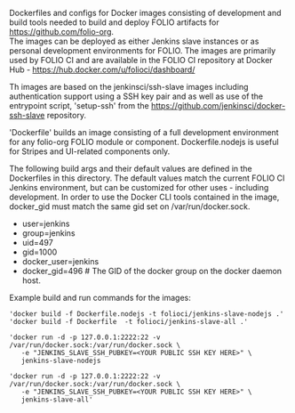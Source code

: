 
Dockerfiles and configs for Docker images consisting of development and build 
tools needed to build and deploy FOLIO artifacts for https://github.com/folio-org.  
The images can be deployed as either Jenkins slave instances or as personal development 
environments for FOLIO.  The images are primarily used by FOLIO CI and are available
in the FOLIO CI repository at Docker Hub - https://hub.docker.com/u/folioci/dashboard/

Th images are based on the jenkinsci/ssh-slave images including authentication support
using a SSH key pair and as well as use of the entrypoint script, 'setup-ssh' from the 
https://github.com/jenkinsci/docker-ssh-slave repository.

'Dockerfile' builds an image consisting of a full development environment for any
folio-org FOLIO module or component.  Dockerfile.nodejs is useful for Stripes and
UI-related components only.  

The following build args and their default values are defined in the Dockerfiles
in this directory.  The default values match the current FOLIO CI Jenkins environment,
but can be customized for other uses - including development. In order to use the
Docker CLI tools contained in the image, docker_gid must match the same gid set on
/var/run/docker.sock.


 * user=jenkins
 * group=jenkins
 * uid=497
 * gid=1000
 * docker_user=jenkins
 * docker_gid=496  # The GID of the docker group on the docker daemon host.

Example build and run commands for the images:

```
'docker build -f Dockerfile.nodejs -t folioci/jenkins-slave-nodejs .'
'docker build -f Dockerfile  -t folioci/jenkins-slave-all .'

'docker run -d -p 127.0.0.1:2222:22 -v /var/run/docker.sock:/var/run/docker.sock \
   -e "JENKINS_SLAVE_SSH_PUBKEY=<YOUR PUBLIC SSH KEY HERE>" \
   jenkins-slave-nodejs

'docker run -d -p 127.0.0.1:2222:22 -v /var/run/docker.sock:/var/run/docker.sock \
   -e "JENKINS_SLAVE_SSH_PUBKEY=<YOUR PUBLIC SSH KEY HERE>" \
   jenkins-slave-all'
```
